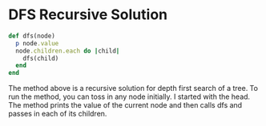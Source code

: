 # DFS Recursive Solution

```ruby
def dfs(node)
  p node.value
  node.children.each do |child|
    dfs(child)
  end
end
```

The method above is a recursive solution for depth first search of a tree. To run the method, you can toss in any node initially. I started with the head. The method prints the value of the current node and then calls dfs and passes in each of its children.
